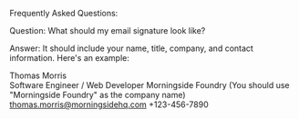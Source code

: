 Frequently Asked Questions:

Question: What should my email signature look like?

Answer: It should include your name, title, company, and contact information. Here's an example:

Thomas Morris   
Software Engineer / Web Developer
Morningside Foundry (You should use "Morningside Foundry" as the company name)
thomas.morris@morningsidehq.com
+123-456-7890
